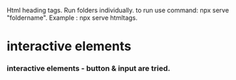Html heading tags.
Run folders individually.
to run use command: npx serve "foldername".
Example : npx serve htmltags.

# interactive elements

### interactive elements - button & input are tried.
